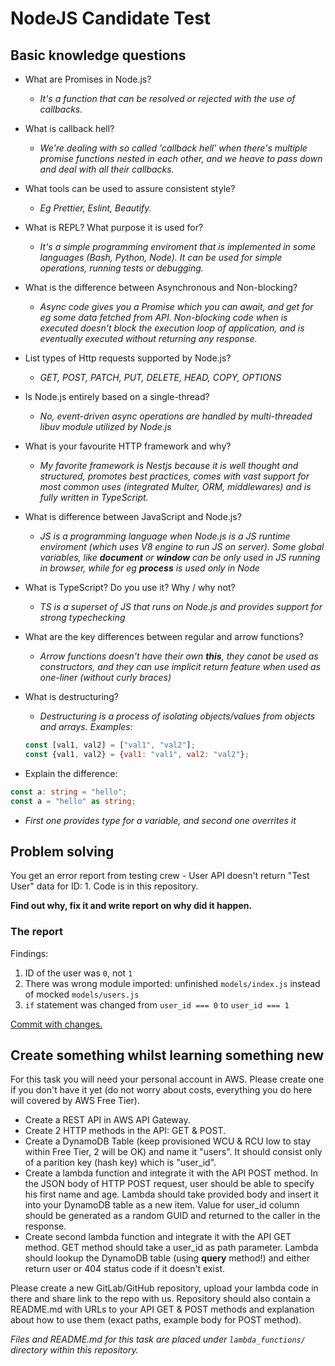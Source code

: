 # NodeJS Candidate Test

## Basic knowledge questions

- What are Promises in Node.js?
  - _It's a function that can be resolved or rejected with the use of callbacks._

- What is callback hell?
  - _We're dealing with so called 'callback hell' when there's multiple promise functions nested in each other, and we heave to pass down and deal with all their callbacks._

- What tools can be used to assure consistent style?
  - _Eg Prettier, Eslint, Beautify._

- What is REPL? What purpose it is used for?
  - _It's a simple programming enviroment that is implemented in some languages (Bash, Python, Node). It can be used for simple operations, running tests or debugging._

- What is the difference between Asynchronous and Non-blocking?
  - _Async code gives you a Promise which you can await, and get for eg some data fetched from API. Non-blocking code when is executed doesn't block the execution loop of application, and is eventually executed without returning any response._

- List types of Http requests supported by Node.js?
  - _GET, POST, PATCH, PUT, DELETE, HEAD, COPY, OPTIONS_

- Is Node.js entirely based on a single-thread?
  - _No, event-driven async operations are handled by multi-threaded libuv module utilized by Node.js_

- What is your favourite HTTP framework and why? 
  - _My favorite framework is Nestjs because it is well thought and structured, promotes best practices, comes with vast support for most common uses (integrated Multer, ORM, middlewares) and is fully written in TypeScript._

- What is difference between JavaScript and Node.js?
  - _JS is a programming language when Node.js is a JS runtime enviroment (which uses V8 engine to run JS on server). Some global variables, like __document__ or __window__ can be only used in JS running in browser, while for eg __process__ is used only in Node_

- What is TypeScript? Do you use it? Why / why not?
  - _TS is a superset of JS that runs on Node.js and provides support for strong typechecking_

- What are the key differences between regular and arrow functions?
  - _Arrow functions doesn't have their own __this__, they canot be used as constructors, and they can use implicit return feature when used as one-liner (without curly braces)_

- What is destructuring?
  - _Destructuring is a process of isolating objects/values from objects and arrays. Examples:_
  ```js
  const [val1, val2] = ["val1", "val2"];
  const {val1, val2} = {val1: "val1", val2: "val2"};
  ```

- Explain the difference:
```ts
const a: string = "hello";
const a = "hello" as string;
```
  - _First one provides type for a variable, and second one overrites it_

## Problem solving

You get an error report from testing crew - User API doesn't return "Test User" data for ID: 1.
Code is in this repository.

**Find out why, fix it and write report on why did it happen.**

### The report

Findings:

1. ID of the user was `0`, not `1`
2. There was wrong module imported: unfinished `models/index.js` instead of mocked `models/users.js`
3. `if` statement was changed from `user_id === 0` to `user_id === 1`
 
[Commit with changes.](https://github.com/goniszewski/nodejstest/commit/c3b2ac02bb64dfc1d2afaafb181adf253c2f9fc8)

## Create something whilst learning something new

For this task you will need your personal account in AWS. Please create one if you don't have it yet (do not worry about costs, everything you do here will covered by AWS Free Tier).

- Create a REST API in AWS API Gateway.
- Create 2 HTTP methods in the API: GET & POST.
- Create a DynamoDB Table (keep provisioned WCU & RCU low to stay within Free Tier, 2 will be OK) and name it "users". It should consist only of a parition key (hash key) which is "user_id".
- Create a lambda function and integrate it with the API POST method. In the JSON body of HTTP POST request, user should be able to specify his first name and age. Lambda should take provided body and insert it into your DynamoDB table as a new item. Value for user_id column should be generated as a random GUID and returned to the caller in the response.
- Create second lambda function and integrate it with the API GET method. GET method should take a user_id as path parameter. Lambda should lookup the DynamoDB table (using **query** method!) and either return user or 404 status code if it doesn't exist.

Please create a new GitLab/GitHub repository, upload your lambda code in there and share link to the repo with us.
Repository should also contain a README.md with URLs to your API GET & POST methods and explanation about how to use them (exact paths, example body for POST method).

_Files and README.md for this task are placed under `lambda_functions/` directory within this repository._
